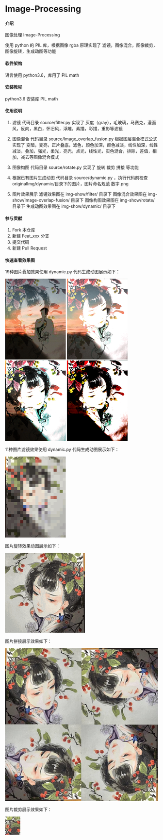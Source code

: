 # Image-Processing

#### 介绍

图像处理 Image-Processing

使用 python 的 PIL 库，根据图像 rgba 原理实现了 滤镜，图像混合，图像裁剪，图像旋转，生成动图等功能

#### 软件架构

语言使用 python3.6，库用了 PIL math

#### 安装教程

python3.6
安装库 PIL math

#### 使用说明

1. 滤镜
   代码目录 source/filter.py
   实现了 灰度（gray），毛玻璃，马赛克，漫画风，反向，黑白，怀旧风，浮雕，素描，彩描，重影等滤镜

2. 图像混合
   代码目录 source/Image_overlap_fusion.py
   根据图层混合模式公式实现了 变暗，变亮，正片叠底，滤色，颜色加深，颜色减淡，线性加深，线性减淡，叠加，强光，柔光，亮光，点光，线性光，实色混合，排除，差值，相加，减去等图像混合模式

3. 图像构图
   代码目录 source/rotate.py
   实现了 旋转 裁剪 拼接 等功能

4. 根据已有图片生成动图
   代码目录 source/dynamic.py ，执行代码前检查originalImg/dynamic/目录下的图片，图片命名规范 数字.png

5. 图片效果展示
   滤镜效果图在 img-show/filter/ 目录下
   图像混合效果图在 img-show/Image-overlap-fusion/ 目录下
   图像构图效果图在 img-show/rotate/ 目录下
   生成动图效果图在 img-show/dynamic/ 目录下

#### 参与贡献

1. Fork 本仓库
2. 新建 Feat_xxx 分支
3. 提交代码
4. 新建 Pull Request

#### 快速查看效果图

19种图片叠加效果使用 dynamic.py 代码生成动图展示如下：

![image](img-show/dynamic/1.gif)
![image](img-show/dynamic/2.gif)
![image](img-show/dynamic/3.gif)
![image](img-show/dynamic/4.gif)

11种图片滤镜效果使用 dynamic.py 代码生成动图展示如下：

![image](img-show/dynamic/filter-dynamic.gif)

图片旋转效果动图展示如下：

![image](img-show/dynamic/5.gif)

图片拼接展示效果如下：

![image](img-show/rotate/rotates.png)

图片裁剪展示效果如下：

![image](img-show/rotate/mcro.png)

